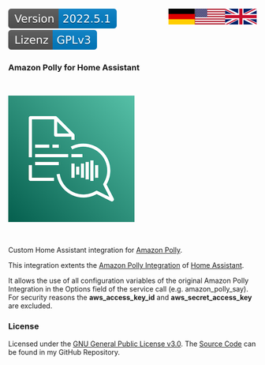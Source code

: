 <a href="INFO.en.md"><img src="docs/images/en.svg" valign="top" align="right"/></a>
<a href="INFO.md"><img src="docs/images/de.svg" valign="top" align="right"/></a>
[![Version][version-badge]][version-url]
[![License][license-badge]][my-license-url]

### Amazon Polly for Home Assistant
<br/>

[![Logo][logo]][polly-url]

<br/>

Custom Home Assistant integration for [Amazon Polly][polly-url].

This integration extents the [Amazon Polly Integration][hass-polly] of [Home Assistant][hass-url].

It allows the use of all configuration variables of the original Amazon Polly Integration in the Options field of the service call (e.g. amazon_polly_say). For security reasons the **aws_access_key_id** and **aws_secret_access_key** are excluded.

### License

Licensed under the [GNU General Public License v3.0][my-license-url]. The [Source Code][github] can be found in my GitHub Repository.


[license-badge]: docs/images/lizenz.svg
[my-license-url]:LICENSE.en.md

[version-badge]: docs/images/version.svg
[version-url]: https://github.com/nixe64/Home-Assistant-Blueprint/releases

[logo]: docs/images/polly.png
[polly-url]: https://aws.amazon.com/polly/
[hass-url]: https://www.home-assistant.io/
[hass-polly]: https://www.home-assistant.io/integrations/amazon_polly/
[github]: https://github.com/nixe64/Home-Assistant-Blueprint